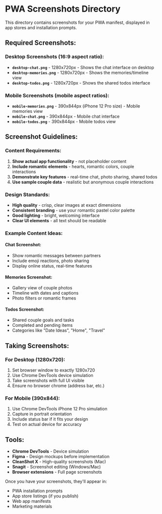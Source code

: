 # PWA Screenshots Directory

This directory contains screenshots for your PWA manifest, displayed in app stores and installation prompts.

## Required Screenshots:

### Desktop Screenshots (16:9 aspect ratio):
- **`desktop-chat.png`** - 1280x720px - Shows the chat interface on desktop
- **`desktop-memories.png`** - 1280x720px - Shows the memories/timeline view
- **`desktop-todos.png`** - 1280x720px - Shows the shared todos interface

### Mobile Screenshots (mobile aspect ratios):
- **`mobile-memories.png`** - 390x844px (iPhone 12 Pro size) - Mobile memories view
- **`mobile-chat.png`** - 390x844px - Mobile chat interface  
- **`mobile-todos.png`** - 390x844px - Mobile todos view

## Screenshot Guidelines:

### Content Requirements:
1. **Show actual app functionality** - not placeholder content
2. **Include romantic elements** - hearts, romantic colors, couple interactions
3. **Demonstrate key features** - real-time chat, photo sharing, shared todos
4. **Use sample couple data** - realistic but anonymous couple interactions

### Design Standards:
- **High quality** - crisp, clear images at exact dimensions
- **Consistent branding** - use your romantic pastel color palette
- **Good lighting** - bright, welcoming interface
- **Clear UI elements** - all text should be readable

### Example Content Ideas:

#### Chat Screenshot:
- Show romantic messages between partners
- Include emoji reactions, photo sharing
- Display online status, real-time features

#### Memories Screenshot:
- Gallery view of couple photos
- Timeline with dates and captions
- Photo filters or romantic frames

#### Todos Screenshot:
- Shared couple goals and tasks
- Completed and pending items
- Categories like "Date Ideas", "Home", "Travel"

## Taking Screenshots:

### For Desktop (1280x720):
1. Set browser window to exactly 1280x720
2. Use Chrome DevTools device simulation
3. Take screenshots with full UI visible
4. Ensure no browser chrome (address bar, etc.)

### For Mobile (390x844):
1. Use Chrome DevTools iPhone 12 Pro simulation
2. Capture in portrait orientation
3. Include status bar if it fits your design
4. Test on actual device for accuracy

## Tools:

- **Chrome DevTools** - Device simulation
- **Figma** - Design mockups before implementation
- **CleanShot X** - High-quality screenshots (Mac)
- **Snagit** - Screenshot editing (Windows/Mac)
- **Browser extensions** - Full page screenshots

Once you have your screenshots, they'll appear in:
- PWA installation prompts
- App store listings (if you publish)
- Web app manifests
- Marketing materials
